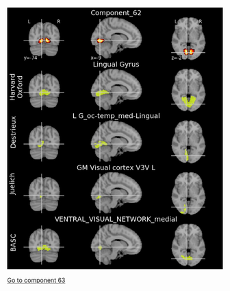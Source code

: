 ![62](preliminary/62.jpg "Component 62")

[Go to component 63](https://parietal-inria.github.io/MODL_atlas/256/63 "Component 63")
